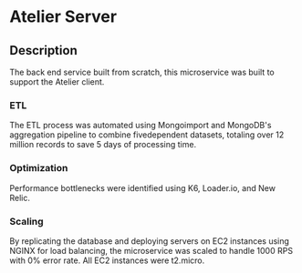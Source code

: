# Atelier Server

## Description

The back end service built from scratch, this microservice was built to support the Atelier client. 


### ETL

The ETL process was automated using Mongoimport and MongoDB's aggregation pipeline to combine fivedependent datasets, totaling over 12 million records to save 5 days of processing time.


### Optimization

Performance bottlenecks were identified using K6, Loader.io, and New Relic.


### Scaling

By replicating the database and deploying servers on EC2 instances using NGINX for load balancing, the microservice was scaled to handle 1000 RPS with 0% error rate. All EC2 instances were t2.micro.



